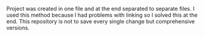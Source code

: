 Project was created in one file and at the end separated to separate files.
I used this method because I had problems with linking so I solved this at the end.
This repository is not to save every single change but comprehensive versions.
